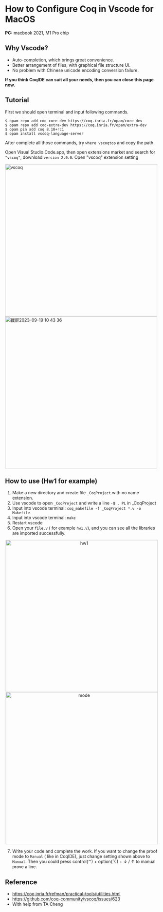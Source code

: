 # How to Configure Coq in Vscode for MacOS



**PC:** macbook 2021, M1 Pro chip

## Why Vscode?
* Auto-completion, which brings great convenience.
* Better arrangement of files, with graphical file structure UI.
* No problem with Chinese unicode encoding conversion failure.

**If you think CoqIDE can suit all your needs, then you can close this page now.**

## Tutorial
First we should open terminal and input following commands.
```
$ opam repo add coq-core-dev https://coq.inria.fr/opam/core-dev
$ opam repo add coq-extra-dev https://coq.inria.fr/opam/extra-dev
$ opam pin add coq 8.18+rc1
$ opam install vscoq-language-server
```
After complete all those commands, try `where vscoqtop` and copy the path. 

Open Visual Studio Code.app, then open extensions market and search for `"vscoq"`, download `version 2.0.0`. Open "vscoq" extension setting

<img width="500" alt="vscoq" src="https://github.com/huskydoge/CS2612-Programming-Languages-and-Compilers/assets/91367324/b50dbafe-32d0-4af0-9b4f-0ef4fed35410">
<img width="500" alt="截屏2023-09-19 10 43 36" src="https://github.com/huskydoge/CS2612-Programming-Languages-and-Compilers/assets/91367324/98739bac-6259-476f-969e-28add46c5402" style="align">

## How to use (Hw1 for example)

1. Make a new directory and create file `_CoqProject` with no name extension.
2. Use vscode to open `_CoqProject` and write a line `-Q . PL` in _CoqProject
3. Input into vscode terminal:  `coq_makefile -f _CoqProject *.v -o Makefile`
4. Input into vscode terminal: `make`
5. Restart vscode
6. Open your `file.v` ( for example `hw1.v`), and you can see all the libraries are imported successfully.

<div align="center">
<img width="500" alt="hw1" src="https://github.com/huskydoge/CS2612-Programming-Languages-and-Compilers/assets/91367324/83941b4a-b6c3-4a78-b008-249fd6f03121">
<img width="500" alt="mode" src="https://github.com/huskydoge/CS2612-Programming-Languages-and-Compilers/assets/91367324/7580f261-5634-4a75-9569-65b3369f879e">
</div>

7. Write your code and complete the work. If you want to change the proof mode to `Manual` ( like in CoqIDE), just change setting shown above to `Manual`. Then you could press control(⌃) + option(⌥) + ↓ / ↑ to manual prove a line.


## Reference
* https://coq.inria.fr/refman/practical-tools/utilities.html
* https://github.com/coq-community/vscoq/issues/623
* With help from TA Cheng
